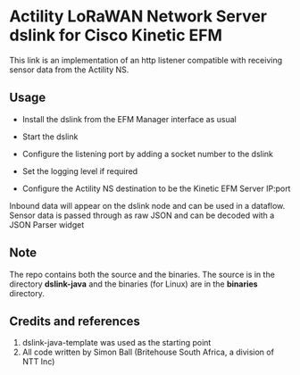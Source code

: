 # Actility LoRaWAN Network Server dslink for Cisco Kinetic EFM
This link is an implementation of an http listener compatible with receiving sensor data from the Actility NS. 

## Usage

* Install the dslink from the EFM Manager interface as usual
* Start the dslink
* Configure the listening port by adding a socket number to the dslink
* Set the logging level if required

* Configure the Actility NS destination to be the Kinetic EFM Server IP:port

Inbound data will appear on the dslink node and can be used in a dataflow. Sensor data is passed through as raw JSON and can be decoded with a JSON Parser widget

## Note
The repo contains both the source and the binaries. The source is in the directory **dslink-java** and the binaries (for Linux) are in the **binaries** directory. 

## Credits and references

1. dslink-java-template was used as the starting point
2. All code written by Simon Ball (Britehouse South Africa, a division of NTT Inc)
